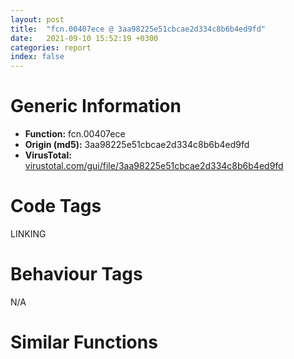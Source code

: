 ```yaml
---
layout: post
title:  "fcn.00407ece @ 3aa98225e51cbcae2d334c8b6b4ed9fd"
date:   2021-09-10 15:52:19 +0300
categories: report
index: false
---
```


# Generic Information
- **Function:** fcn.00407ece
- **Origin (md5):** 3aa98225e51cbcae2d334c8b6b4ed9fd
- **VirusTotal:** [virustotal.com/gui/file/3aa98225e51cbcae2d334c8b6b4ed9fd][virustotal_ref]

# Code Tags
<span class="tag" id="LINKING">LINKING</span>


# Behaviour Tags
<span class="bhv-tag" id="na">N/A</span>

# Similar Functions
<script type="text/javascript" src="https://www.gstatic.com/charts/loader.js"></script>
<script type="text/javascript">

    google.charts.load('current', {'packages':['corechart']});
    google.charts.setOnLoadCallback(drawChart);

    function drawChart() {
    var data = new google.visualization.DataTable();
        data.addColumn('number', 'X');
        data.addColumn('number', 'Y');
        data.addColumn({type: 'string', role: 'tooltip', 'p': {'html': true}});
        data.addColumn({'type': 'string', 'role': 'style'});
        
        data.addRows([
    [-30.959808349609375, 25.49664306640625, '<b><a href="/report/fcn.00407ece@3aa98225e51cbcae2d334c8b6b4ed9fd">fcn.00407ece</a><br>@3aa98225e51cbcae2d334c8b6b4ed9fd</b><br>', 'point { fill-color: #e0440e; }'],
[13.150984764099121, -135.2495574951172, '<b><a href="/report/fcn.00407ece@c6d5547a6b11db0106596d8a93b709be">fcn.00407ece</a><br>@c6d5547a6b11db0106596d8a93b709be</b><br>', 'null'],
[76.96923828125, -68.48500061035156, '<b><a href="/report/fcn.00407ece@a314f14b11fc4f772a3e30c11b5cb1d4">fcn.00407ece</a><br>@a314f14b11fc4f772a3e30c11b5cb1d4</b><br>', 'null'],
[56.48335647583008, 14.245611190795898, '<b><a href="/report/fcn.00407ece@b8b9cf6862b0d68d10750002e5baaf97">fcn.00407ece</a><br>@b8b9cf6862b0d68d10750002e5baaf97</b><br>', 'null'],
[-34.35834884643555, 224.52293395996094, '<b><a href="/report/fcn.00407de4@505be53c36227b94e2fcc406f247f6e5">fcn.00407de4</a><br>@505be53c36227b94e2fcc406f247f6e5</b><br>', 'null'],
[-7.742177963256836, -53.37010955810547, '<b><a href="/report/fcn.00407ece@e3d061f479f25b8f541d0905c967999c">fcn.00407ece</a><br>@e3d061f479f25b8f541d0905c967999c</b><br>', 'null'],
[-11.213184356689453, 163.87254333496094, '<b><a href="/report/fcn.00407de4@c077742bdc6d4f2c0ca7d0e2a6a94acf">fcn.00407de4</a><br>@c077742bdc6d4f2c0ca7d0e2a6a94acf</b><br>', 'null'],
[125.26097106933594, -180.15243530273438, '<b><a href="/report/fcn.00408ffd@f5b8476c36459986b226c45654aeb016">fcn.00408ffd</a><br>@f5b8476c36459986b226c45654aeb016</b><br>', 'null'],
[-96.0030288696289, -32.0749397277832, '<b><a href="/report/fcn.00407ece@3d7f25d788af3e7f7707a736ac852465">fcn.00407ece</a><br>@3d7f25d788af3e7f7707a736ac852465</b><br>', 'null'],
[-118.77792358398438, 169.5375213623047, '<b><a href="/report/fcn.00407e21@e16f74a2849182d98050864255e902f8">fcn.00407e21</a><br>@e16f74a2849182d98050864255e902f8</b><br>', 'null'],
[-71.73310852050781, -116.21888732910156, '<b><a href="/report/fcn.00407ece@146b14fc12cf789043a79d4f548a23bf">fcn.00407ece</a><br>@146b14fc12cf789043a79d4f548a23bf</b><br>', 'null'],

        ]);

    var options = {
        title: 'Similarity Plot',
        legend: 'none',
        colors: ['#dedbd9', '#e6693e', '#ec8f6e', '#f3b49f', '#f6c7b6'],
        tooltip: {isHtml: true, trigger: 'both'},
        explorer: {
        actions: ["dragToZoom", "rightClickToReset"],
        },
        chartArea: {
        width: '80%',
        height: '80%'
        },
        width: '100%',
        height: '100%'
    };

    var chart = new google.visualization.ScatterChart(document.getElementById('chart_div'));

    chart.draw(data, options);
    }
    
</script>


<div id="chart_div" style="width: 100%px; height: 100%;"></div>

# Disassembled Code
{% highlight nasm %}

push ebx
mov ebx, dword[sym.imp.KERNEL32.dll_LoadLibraryA]
push esi
push edi
push dword[0x476274]
call ebx
push dword[0x476278]
mov esi, dword[sym.imp.KERNEL32.dll_GetProcAddress]
mov edi, eax
push edi
call esi
push dword[0x47627c]
mov dword[0x478338], eax
push edi
call esi
push dword[0x476280]
mov dword[0x47833c], eax
push edi
call esi
push dword[0x476284]
mov dword[0x478340], eax
push edi
call esi
push dword[0x476288]
mov dword[0x478344], eax
push edi
call esi
push dword[0x47628c]
mov dword[0x478348], eax
push edi
call esi
push dword[0x476290]
mov dword[0x47834c], eax
push edi
call esi
push dword[0x476294]
mov dword[0x478350], eax
push edi
call esi
push dword[0x476298]
mov dword[0x478354], eax
push edi
call esi
push dword[0x47629c]
mov dword[0x478358], eax
push edi
call esi
push dword[0x4762a0]
mov dword[0x47835c], eax
push edi
call esi
push dword[0x4762a4]
mov dword[0x478360], eax
push edi
call esi
push dword[0x4762a8]
mov dword[0x478364], eax
push edi
call esi
push dword[0x4762ac]
mov dword[0x478368], eax
push edi
call esi
push dword[0x4762b0]
mov dword[0x47836c], eax
push edi
call esi
push dword[0x4762b4]
mov dword[0x478370], eax
push edi
call esi
push dword[0x4762b8]
mov dword[0x478374], eax
push edi
call esi
push dword[0x4762bc]
mov dword[0x478378], eax
push edi
call esi
push dword[0x4762c0]
mov dword[0x47837c], eax
push edi
call esi
push dword[0x4762c4]
mov dword[0x478380], eax
push edi
call esi
push dword[0x4762c8]
mov dword[0x478384], eax
push edi
call esi
push dword[0x476240]
mov dword[0x478388], eax
push edi
call esi
push dword[0x4762cc]
mov dword[0x47838c], eax
push edi
call esi
push dword[0x4762d0]
mov dword[0x478390], eax
push edi
call esi
push dword[0x4762d4]
mov dword[0x478394], eax
push edi
call esi
push dword[0x4762d8]
mov dword[0x478398], eax
push edi
call esi
push dword[0x4762dc]
mov dword[0x47839c], eax
push edi
call esi
push dword[0x476234]
mov dword[0x4783a0], eax
push edi
call esi
push dword[0x4762e0]
mov dword[0x4783a4], eax
push edi
call esi
push dword[0x4762e4]
mov dword[0x4783a8], eax
push edi
call esi
push dword[0x4762e8]
mov dword[0x4783ac], eax
push edi
call esi
push dword[0x4762ec]
mov dword[0x4783b0], eax
push edi
call esi
push dword[0x476268]
mov dword[0x4783b4], eax
push edi
call esi
push dword[0x4762f0]
mov dword[0x4783b8], eax
push edi
call esi
push dword[0x4762f4]
mov dword[0x4783bc], eax
push edi
call esi
push dword[0x4762f8]
mov dword[0x4783c0], eax
push edi
call esi
push dword[0x4762fc]
mov dword[0x4783c4], eax
push edi
call esi
push dword[0x476300]
mov dword[0x4783c8], eax
push edi
call esi
push dword[0x476304]
mov dword[0x4783cc], eax
push edi
call esi
push dword[0x476308]
mov dword[0x4783d0], eax
push edi
call esi
push dword[0x47630c]
mov dword[0x4783d4], eax
push edi
call esi
push dword[0x476310]
mov dword[0x4783d8], eax
push edi
call esi
push dword[0x476314]
mov dword[0x4783dc], eax
push edi
call esi
push dword[0x476318]
mov dword[0x4783e0], eax
push edi
call esi
push dword[0x47631c]
mov dword[0x4783e4], eax
push edi
call esi
push dword[0x476320]
mov dword[0x4783e8], eax
push edi
call esi
push dword[0x476324]
mov dword[0x4783ec], eax
push edi
call esi
push dword[0x476328]
mov dword[0x4783f0], eax
push edi
call esi
push dword[0x47632c]
mov dword[0x4783f4], eax
push edi
call esi
push dword[0x476330]
mov dword[0x4783f8], eax
push edi
call esi
push dword[0x476334]
mov dword[0x4783fc], eax
push edi
call esi
push dword[0x476338]
mov dword[0x478400], eax
push edi
call esi
push dword[0x47633c]
mov dword[0x478404], eax
push edi
call esi
push dword[0x476340]
mov dword[0x478408], eax
push edi
call esi
push dword[0x476344]
mov dword[0x47840c], eax
push edi
call esi
push dword[0x476348]
mov dword[0x478410], eax
push edi
call esi
push dword[0x47634c]
mov dword[0x478414], eax
push edi
call esi
push dword[0x476350]
mov dword[0x478418], eax
push edi
call esi
push dword[0x476354]
mov dword[0x47841c], eax
push edi
call esi
push dword[0x476358]
mov dword[0x478420], eax
push edi
call esi
push dword[0x47635c]
mov dword[0x478424], eax
push edi
call esi
push dword[0x476360]
mov dword[0x478428], eax
push edi
call esi
push dword[0x476364]
mov dword[0x47842c], eax
push edi
call esi
push dword[0x476368]
mov dword[0x478430], eax
push edi
call esi
push dword[0x47636c]
mov dword[0x478434], eax
push edi
call esi
push dword[0x476370]
mov dword[0x478438], eax
push edi
call esi
push dword[0x476374]
mov dword[0x47843c], eax
push edi
call esi
push dword[0x476378]
mov dword[0x478440], eax
call ebx
push dword[0x47637c]
mov edi, eax
push edi
call esi
push dword[0x476380]
mov dword[0x478444], eax
push edi
call esi
push dword[0x476384]
mov dword[0x478448], eax
push edi
call esi
push dword[0x476388]
mov dword[0x47844c], eax
push edi
call esi
push dword[0x47638c]
mov dword[0x478450], eax
push edi
call esi
push dword[0x476390]
mov dword[0x478454], eax
push edi
call esi
push dword[0x476394]
mov dword[0x478458], eax
push edi
call esi
push dword[0x476398]
mov dword[0x47845c], eax
push edi
call esi
push dword[0x47639c]
mov dword[0x478460], eax
push edi
call esi
push dword[0x4763a0]
mov dword[0x478464], eax
push edi
call esi
push dword[0x4763a4]
mov dword[0x478468], eax
push edi
call esi
push dword[0x4763a8]
mov dword[0x47846c], eax
push edi
call esi
push dword[0x4763ac]
mov dword[0x478470], eax
push edi
call esi
push dword[0x4763b0]
mov dword[0x478474], eax
push edi
call esi
push dword[0x4763b4]
mov dword[0x478478], eax
push edi
call esi
push dword[0x4763b8]
mov dword[0x47847c], eax
push edi
call esi
push dword[0x4763bc]
mov dword[0x478480], eax
push edi
call esi
push dword[0x4763c0]
mov dword[0x478484], eax
call ebx
push dword[0x4763c4]
mov edi, eax
push edi
call esi
push dword[0x4763c8]
mov dword[0x478488], eax
push edi
call esi
push dword[0x4763cc]
mov dword[0x47848c], eax
push edi
call esi
push dword[0x4763d0]
mov dword[0x478490], eax
push edi
call esi
push dword[0x4763d4]
mov dword[0x478494], eax
push edi
call esi
push dword[0x4763d8]
mov dword[0x478498], eax
push edi
call esi
push dword[0x4763dc]
mov dword[0x47849c], eax
push edi
call esi
push dword[0x4763e0]
mov dword[0x4784a0], eax
push edi
call esi
push dword[0x4763e4]
mov dword[0x4784a4], eax
push edi
call esi
push dword[0x4763e8]
mov dword[0x4784a8], eax
push edi
call esi
push dword[0x4763ec]
mov dword[0x4784ac], eax
push edi
call esi
push dword[0x4763f0]
mov dword[0x4784b0], eax
push edi
call esi
push dword[0x4763f4]
mov dword[0x4784b4], eax
push edi
call esi
push dword[0x4763f8]
mov dword[0x4784b8], eax
push edi
call esi
push dword[0x4763fc]
mov dword[0x4784bc], eax
push edi
call esi
push dword[0x476400]
mov dword[0x4784c0], eax
call ebx
push dword[0x476404]
mov edi, eax
push edi
call esi
push dword[0x476408]
mov dword[0x4784c4], eax
push edi
call esi
push dword[0x47640c]
mov dword[0x4784c8], eax
call ebx
push dword[0x476410]
mov edi, eax
push edi
call esi
push dword[0x476414]
mov dword[0x4784cc], eax
push edi
call esi
push dword[0x476418]
mov dword[0x4784d0], eax
push edi
call esi
push dword[0x47641c]
mov dword[0x4784d4], eax
push edi
call esi
push dword[0x476420]
mov dword[0x4784d8], eax
push edi
call esi
push dword[0x476424]
mov dword[0x4784dc], eax
push edi
call esi
push dword[0x476428]
mov dword[0x4784e0], eax
call ebx
push dword[0x47642c]
mov edi, eax
push edi
call esi
push dword[0x476430]
mov dword[0x4784e4], eax
push edi
call esi
push dword[0x476434]
mov dword[0x4784e8], eax
push edi
call esi
push dword[0x476438]
mov dword[0x4784ec], eax
push edi
call esi
push dword[0x47643c]
mov dword[0x4784f0], eax
call ebx
push dword[0x476440]
mov edi, eax
push edi
call esi
push dword[0x476444]
mov dword[0x4784f4], eax
push edi
call esi
push dword[0x476448]
mov dword[0x4784f8], eax
push edi
call esi
push dword[0x47644c]
mov dword[0x4784fc], eax
push edi
call esi
mov dword[0x478500], eax
push dword[0x476450]
push edi
call esi
push dword[0x476454]
mov dword[0x478504], eax
push edi
call esi
push dword[0x476458]
mov dword[0x478508], eax
call ebx
push dword[0x47645c]
mov edi, eax
push edi
call esi
push dword[0x476460]
mov dword[0x47850c], eax
push edi
call esi
push dword[0x476464]
mov dword[0x478510], eax
push edi
call esi
push dword[0x476468]
mov dword[0x478514], eax
push edi
call esi
push dword[0x47646c]
mov dword[0x478518], eax
push edi
call esi
push dword[0x476470]
mov dword[0x47851c], eax
push edi
call esi
push dword[0x476474]
mov dword[0x478520], eax
push edi
call esi
push dword[0x476478]
mov dword[0x478524], eax
push edi
call esi
push dword[0x47647c]
mov dword[0x478528], eax
push edi
call esi
push dword[0x476480]
mov dword[0x47852c], eax
push edi
call esi
push dword[0x476484]
mov dword[0x478530], eax
push edi
call esi
push dword[0x476488]
mov dword[0x478534], eax
push edi
call esi
push dword[0x47648c]
mov dword[0x478538], eax
push edi
call esi
push dword[0x476490]
mov dword[0x47853c], eax
call ebx
push dword[0x476494]
mov edi, eax
push edi
call esi
push dword[0x476498]
mov dword[0x478540], eax
push edi
call esi
push dword[0x47649c]
mov dword[0x478544], eax
call ebx
push dword[0x4764a0]
mov edi, eax
push edi
call esi
mov dword[0x478548], eax
push dword[0x4764a4]
push edi
call esi
push dword[0x4764a8]
mov dword[0x47854c], eax
push edi
call esi
push dword[0x4764ac]
mov dword[0x478550], eax
push edi
call esi
push dword[0x4764b0]
mov dword[0x478554], eax
push edi
call esi
push dword[0x4764b4]
mov dword[0x478558], eax
push edi
call esi
push dword[0x4764b8]
mov dword[0x47855c], eax
push edi
call esi
push dword[0x4764bc]
mov dword[0x478560], eax
push edi
call esi
push dword[0x4764c0]
mov dword[0x478564], eax
push edi
call esi
push dword[0x4764c4]
mov dword[0x478568], eax
push edi
call esi
push dword[0x4764c8]
mov dword[0x47856c], eax
push edi
call esi
push dword[0x4764cc]
mov dword[0x478570], eax
push edi
call esi
push dword[0x4764d0]
mov dword[0x478574], eax
push edi
call esi
push dword[0x4764d4]
mov dword[0x478578], eax
push edi
call esi
push dword[0x4764d8]
mov dword[0x47857c], eax
push edi
call esi
push dword[0x4764dc]
mov dword[0x478580], eax
push edi
call esi
push dword[0x4764e0]
mov dword[0x478584], eax
push edi
call esi
push dword[0x4764e4]
mov dword[0x478588], eax
push edi
call esi
push dword[0x4764e8]
mov dword[0x47858c], eax
push edi
call esi
push dword[0x4764ec]
mov dword[0x478590], eax
push edi
call esi
push dword[0x4764f0]
mov dword[0x478594], eax
push edi
call esi
push dword[0x4764f4]
mov dword[0x478598], eax
push edi
call esi
push dword[0x4764f8]
mov dword[0x47859c], eax
call ebx
push dword[0x4764fc]
push eax
call esi
pop edi
pop esi
mov dword[0x4785a0], eax
mov eax, 0x478338
pop ebx
ret

{% endhighlight %}

[virustotal_ref]: https://www.virustotal.com/gui/file/3aa98225e51cbcae2d334c8b6b4ed9fd